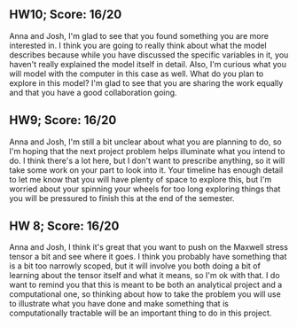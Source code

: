 ## HW10; Score: 16/20

Anna and Josh, I'm glad to see that you found something you are more interested in. I think you are going to really think about what the model describes because while you have discussed the specific variables in it, you haven't really explained the model itself in detail. Also, I'm curious what you will model with the computer in this case as well. What do you plan to explore in this model? I'm glad to see that you are sharing the work equally and that you have a good collaboration going.

## HW9; Score: 16/20

Anna and Josh, I'm still a bit unclear about what you are planning to do, so I'm hoping that the next project problem helps illuminate what you intend to do. I think there's a lot here, but I don't want to prescribe anything, so it will take some work on your part to look into it. Your timeline has enough detail to let me know that you will have plenty of space to explore this, but I'm worried about your spinning your wheels for too long exploring things that you will be pressured to finish this at the end of the semester.

## HW 8; Score: 16/20

Anna and Josh, I think it's great that you want to push on the Maxwell stress tensor a bit and see where it goes. I think you probably have something that is a bit too narrowly scoped, but it will involve you both doing a bit of learning about the tensor itself and what it means, so I'm ok with that. I do want to remind you that this is meant to be both an analytical project and a computational one, so thinking about how to take the problem you will use to illustrate what you have done and make something that is computationally tractable will be an important thing to do in this project.
